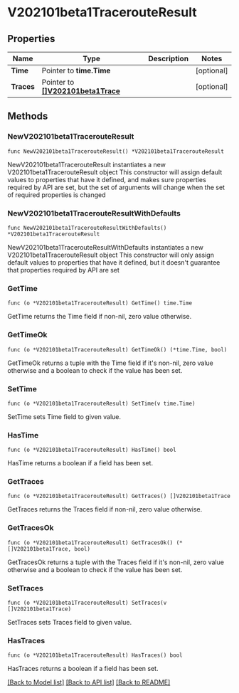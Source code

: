 # V202101beta1TracerouteResult

## Properties

Name | Type | Description | Notes
------------ | ------------- | ------------- | -------------
**Time** | Pointer to **time.Time** |  | [optional] 
**Traces** | Pointer to [**[]V202101beta1Trace**](V202101beta1Trace.md) |  | [optional] 

## Methods

### NewV202101beta1TracerouteResult

`func NewV202101beta1TracerouteResult() *V202101beta1TracerouteResult`

NewV202101beta1TracerouteResult instantiates a new V202101beta1TracerouteResult object
This constructor will assign default values to properties that have it defined,
and makes sure properties required by API are set, but the set of arguments
will change when the set of required properties is changed

### NewV202101beta1TracerouteResultWithDefaults

`func NewV202101beta1TracerouteResultWithDefaults() *V202101beta1TracerouteResult`

NewV202101beta1TracerouteResultWithDefaults instantiates a new V202101beta1TracerouteResult object
This constructor will only assign default values to properties that have it defined,
but it doesn't guarantee that properties required by API are set

### GetTime

`func (o *V202101beta1TracerouteResult) GetTime() time.Time`

GetTime returns the Time field if non-nil, zero value otherwise.

### GetTimeOk

`func (o *V202101beta1TracerouteResult) GetTimeOk() (*time.Time, bool)`

GetTimeOk returns a tuple with the Time field if it's non-nil, zero value otherwise
and a boolean to check if the value has been set.

### SetTime

`func (o *V202101beta1TracerouteResult) SetTime(v time.Time)`

SetTime sets Time field to given value.

### HasTime

`func (o *V202101beta1TracerouteResult) HasTime() bool`

HasTime returns a boolean if a field has been set.

### GetTraces

`func (o *V202101beta1TracerouteResult) GetTraces() []V202101beta1Trace`

GetTraces returns the Traces field if non-nil, zero value otherwise.

### GetTracesOk

`func (o *V202101beta1TracerouteResult) GetTracesOk() (*[]V202101beta1Trace, bool)`

GetTracesOk returns a tuple with the Traces field if it's non-nil, zero value otherwise
and a boolean to check if the value has been set.

### SetTraces

`func (o *V202101beta1TracerouteResult) SetTraces(v []V202101beta1Trace)`

SetTraces sets Traces field to given value.

### HasTraces

`func (o *V202101beta1TracerouteResult) HasTraces() bool`

HasTraces returns a boolean if a field has been set.


[[Back to Model list]](../README.md#documentation-for-models) [[Back to API list]](../README.md#documentation-for-api-endpoints) [[Back to README]](../README.md)


